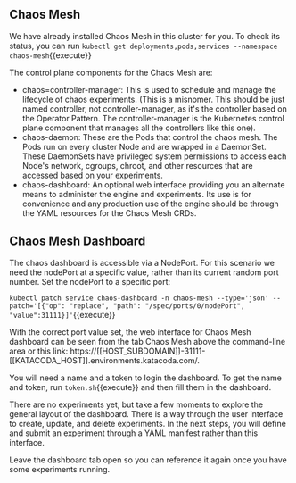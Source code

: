 ## Chaos Mesh

We have already installed Chaos Mesh in this cluster for you.
To check its status, you can run 
`kubectl get deployments,pods,services --namespace chaos-mesh`{{execute}}

The control plane components for the Chaos Mesh are:

- chaos=controller-manager: This is used to schedule and manage the lifecycle of chaos experiments. (This is a misnomer. This should be just named controller, not controller-manager, as it's the controller based on the Operator Pattern. The controller-manager is the Kubernetes control plane component that manages all the controllers like this one).
- chaos-daemon: These are the Pods that control the chaos mesh. The Pods run on every cluster Node and are wrapped in a DaemonSet. These DaemonSets have privileged system permissions to access each Node's network, cgroups, chroot, and other resources that are accessed based on your experiments.
- chaos-dashboard: An optional web interface providing you an alternate means to administer the engine and experiments. Its use is for convenience and any production use of the engine should be through the YAML resources for the Chaos Mesh CRDs.


## Chaos Mesh Dashboard
The chaos dashboard is accessible via a NodePort. For this scenario we need the nodePort at a specific value, rather than its current random port number. Set the nodePort to a specific port:

`kubectl patch service chaos-dashboard -n chaos-mesh --type='json' --patch='[{"op": "replace", "path": "/spec/ports/0/nodePort", "value":31111}]'`{{execute}}

With the correct port value set, the web interface for Chaos Mesh dashboard can be seen from the tab Chaos Mesh above the command-line area or this link: https://[[HOST_SUBDOMAIN]]-31111-[[KATACODA_HOST]].environments.katacoda.com/.

You will need a name and a token to login the dashboard. To get the name and token, run `token.sh`{{execute}} and then fill them in the dashboard.

There are no experiments yet, but take a few moments to explore the general layout of the dashboard. There is a way through the user interface to create, update, and delete experiments. In the next steps, you will define and submit an experiment through a YAML manifest rather than this interface.

Leave the dashboard tab open so you can reference it again once you have some experiments running.